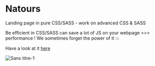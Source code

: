 # Natours
Landing page in pure CSS/SASS - work on advanced CSS &amp; SASS

Be efficient in CSS/SASS can save a lot of JS on your webpage >>> performance !
We sometimes forget the power of it 💥 

Have a look at it [here](https://natours-one-beryl.vercel.app/)

![Sans titre-1](https://user-images.githubusercontent.com/101552588/207841625-b936d76f-1796-418c-8227-f116955866a1.png)
